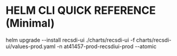 # HELM CLI QUICK REFERENCE (Minimal)
helm upgrade --install recsdi-ui ./charts/recsdi-ui -f charts/recsdi-ui/values-prod.yaml -n at41457-prod-recsdiui-prod --atomic
